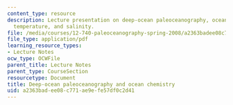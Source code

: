 ```yaml
---
content_type: resource
description: Lecture presentation on deep-ocean paleoceanography, ocean chemistry,
  temperature, and salinity.
file: /media/courses/12-740-paleoceanography-spring-2008/a2363badee08c771ae9efe57df0c2d41_lec09_2_slide.pdf
file_type: application/pdf
learning_resource_types:
- Lecture Notes
ocw_type: OCWFile
parent_title: Lecture Notes
parent_type: CourseSection
resourcetype: Document
title: Deep-ocean paleoceanography and ocean chemistry
uid: a2363bad-ee08-c771-ae9e-fe57df0c2d41
---
```

